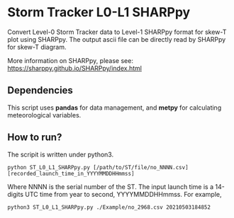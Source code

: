 # Storm Tracker L0-L1 SHARPpy

Convert Level-0 Storm Tracker data to Level-1 SHARPpy format for skew-T plot using SHARPpy.
The output ascii file can be directly read by SHARPpy for skew-T diagram.

More information on SHARPpy, please see: https://sharppy.github.io/SHARPpy/index.html

## Dependencies

This script uses **pandas** for data management, and **metpy** for calculating meteorological variables.

## How to run?

The scripit is written under python3.

```
python ST_L0_L1_SHARPpy.py [/path/to/ST/file/no_NNNN.csv] [recorded_launch_time_in_YYYYMMDDHHmmss] 
```

Where NNNN is the serial number of the ST.
The input launch time is a 14-digits UTC time from year to second, YYYYMMDDHHmmss.
For example,

```
python3 ST_L0_L1_SHARPpy.py ./Example/no_2968.csv 20210503184852
```

